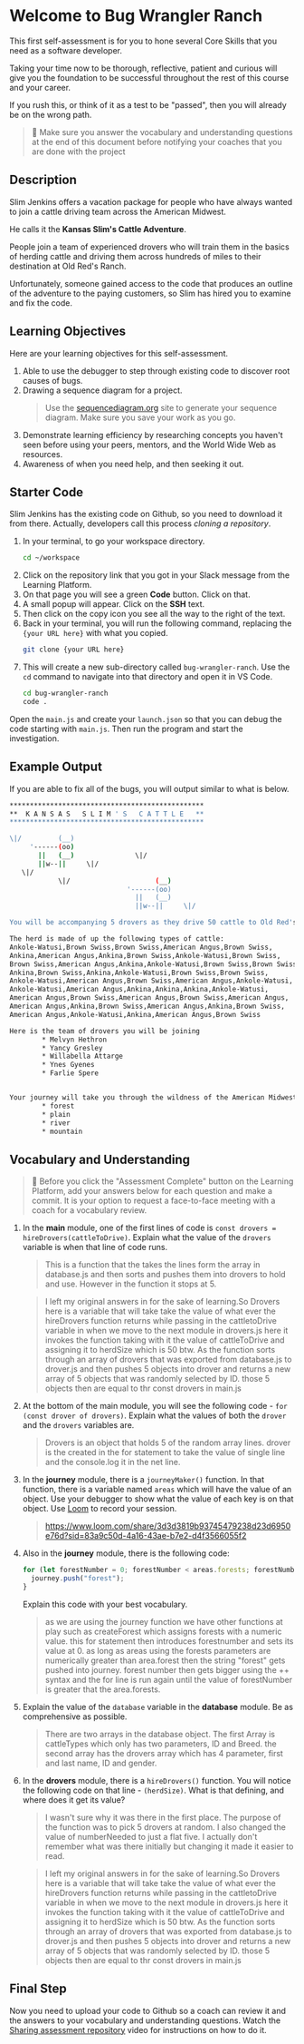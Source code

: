 # Welcome to Bug Wrangler Ranch

This first self-assessment is for you to hone several Core Skills that you need as a software developer.

Taking your time now to be thorough, reflective, patient and curious will give you the foundation to be successful throughout the rest of this course and your career.

If you rush this, or think of it as a test to be "passed", then you will already be on the wrong path.

> 🧨 Make sure you answer the vocabulary and understanding questions at the end of this document before notifying your coaches that you are done with the project

## Description

Slim Jenkins offers a vacation package for people who have always wanted to join a cattle driving team across the American Midwest.

He calls it the **Kansas Slim's Cattle Adventure**.

People join a team of experienced drovers who will train them in the basics of herding cattle and driving them across hundreds of miles to their destination at Old Red's Ranch.

Unfortunately, someone gained access to the code that produces an outline of the adventure to the paying customers, so Slim has hired you to examine and fix the code.

## Learning Objectives

Here are your learning objectives for this self-assessment.

1. Able to use the debugger to step through existing code to discover root causes of bugs.
2. Drawing a sequence diagram for a project.
   > Use the [sequencediagram.org](https://sequencediagram.org/) site to generate your sequence diagram. Make sure you save your work as you go.
3. Demonstrate learning efficiency by researching concepts you haven't seen before using your peers, mentors, and the World Wide Web as resources.
4. Awareness of when you need help, and then seeking it out.

## Starter Code

Slim Jenkins has the existing code on Github, so you need to download it from there. Actually, developers call this process _cloning a repository_.

1. In your terminal, to go your workspace directory.
   ```sh
   cd ~/workspace
   ```
2. Click on the repository link that you got in your Slack message from the Learning Platform.
3. On that page you will see a green **Code** button. Click on that.
4. A small popup will appear. Click on the **SSH** text.
5. Then click on the copy icon you see all the way to the right of the text.
6. Back in your terminal, you will run the following command, replacing the `{your URL here}` with what you copied.
   ```sh
   git clone {your URL here}
   ```
7. This will create a new sub-directory called `bug-wrangler-ranch`. Use the `cd` command to navigate into that directory and open it in VS Code.
   ```sh
   cd bug-wrangler-ranch
   code .
   ```

Open the `main.js` and create your `launch.json` so that you can debug the code starting with `main.js`. Then run the program and start the investigation.

## Example Output

If you are able to fix all of the bugs, you will output similar to what is below.

```sh
************************************************
**  K A N S A S   S L I M ' S   C A T T L E   **
************************************************

\|/         (__)
     '------(oo)
       ||   (__)               \|/
       ||w--||     \|/
   \|/
            \|/                     (__)
                             '------(oo)
                               ||   (__)
                               ||w--||     \|/

You will be accompanying 5 drovers as they drive 50 cattle to Old Red's Ranch for grazing

The herd is made of up the following types of cattle:
Ankole-Watusi,Brown Swiss,Brown Swiss,American Angus,Brown Swiss,
Ankina,American Angus,Ankina,Brown Swiss,Ankole-Watusi,Brown Swiss,
Brown Swiss,American Angus,Ankina,Ankole-Watusi,Brown Swiss,Brown Swiss,
Ankina,Brown Swiss,Ankina,Ankole-Watusi,Brown Swiss,Brown Swiss,
Ankole-Watusi,American Angus,Brown Swiss,American Angus,Ankole-Watusi,
Ankole-Watusi,American Angus,Ankina,Ankina,Ankina,Ankole-Watusi,
American Angus,Brown Swiss,American Angus,Brown Swiss,American Angus,
American Angus,Ankina,Brown Swiss,American Angus,Ankina,Brown Swiss,
American Angus,Ankole-Watusi,Ankina,American Angus,Brown Swiss

Here is the team of drovers you will be joining
        * Melvyn Hethron
        * Yancy Gresley
        * Willabella Attarge
        * Ynes Gyenes
        * Farlie Spere


Your journey will take you through the wildness of the American Midwest and across the following terrain
        * forest
        * plain
        * river
        * mountain
```

## Vocabulary and Understanding

> 🧨 Before you click the "Assessment Complete" button on the Learning Platform, add your answers below for each question and make a commit. It is your option to request a face-to-face meeting with a coach for a vocabulary review.

1. In the **main** module, one of the first lines of code is `const drovers = hireDrovers(cattleToDrive)`. Explain what the value of the `drovers` variable is when that line of code runs.

   > This is a function that the takes the lines form the array in database.js and then sorts and pushes them into drovers to hold and use. However in the function it stops at 5.

   > I left my original answers in for the sake of learning.So Drovers here is a variable that will take
   > take the value of what ever the hireDrovers function returns while passing in the cattletoDrive variable in when we move to the next module in drovers.js here it invokes the function taking with it the value of cattleToDrive and assigning it to herdSize which is 50 btw. As the function sorts through an array of drovers that was exported from database.js to drover.js and then pushes 5 objects into drover and returns a new array of 5 objects that was randomly selected by ID. those 5 objects then are equal to thr const drovers in main.js

2. At the bottom of the main module, you will see the following code - `for (const drover of drovers)`. Explain what the values of both the `drover` and the `drovers` variables are.

   > Drovers is an object that holds 5 of the random array lines. drover is the created in the for statement to take the value of single line and the console.log it in the net line.

3. In the **journey** module, there is a `journeyMaker()` function. In that function, there is a variable named `areas` which will have the value of an object. Use your debugger to show what the value of each key is on that object. Use [Loom](https://www.loom.com) to record your session.

   > https://www.loom.com/share/3d3d3819b93745479238d23d6950e76d?sid=83a9c50d-4a16-43ae-b7e2-d4f3566055f2

4. Also in the **journey** module, there is the following code:

   ```js
   for (let forestNumber = 0; forestNumber < areas.forests; forestNumber++) {
     journey.push("forest");
   }
   ```

   Explain this code with your best vocabulary.

   > as we are using the journey function we have other functions at play such as createForest which assigns forests with a numeric value. this for statement then introduces forestnumber and sets its value at 0. as long as areas using the forests parameters are numerically greater than area.forest then the string "forest" gets pushed into journey. forest number then gets bigger using the ++ syntax and the for line is run again until the value of forestNumber is greater that the area.forests.

5. Explain the value of the `database` variable in the **database** module. Be as comprehensive as possible.

   > There are two arrays in the database object. The first Array is cattleTypes which only has two parameters, ID and Breed. the second array has the drovers array which has 4 parameter, first and last name, ID and gender.

6. In the **drovers** module, there is a `hireDrovers()` function. You will notice the following code on that line - `(herdSize)`. What is that defining, and where does it get its value?

   > I wasn't sure why it was there in the first place. The purpose of the function was to pick 5 drovers at random. I also changed the value of numberNeeded to just a flat five. I actually don't remember what was there initially but changing it made it easier to read.

   > I left my original answers in for the sake of learning.So Drovers here is a variable that will take
   > take the value of what ever the hireDrovers function returns while passing in the cattletoDrive variable in when we move to the next module in drovers.js here it invokes the function taking with it the value of cattleToDrive and assigning it to herdSize which is 50 btw. As the function sorts through an array of drovers that was exported from database.js to drover.js and then pushes 5 objects into drover and returns a new array of 5 objects that was randomly selected by ID. those 5 objects then are equal to thr const drovers in main.js

## Final Step

Now you need to upload your code to Github so a coach can review it and the answers to your vocabulary and understanding questions. Watch the <a href="https://app.screencastify.com/v3/watch/AwPn0FXfji60TxHuUVkU" target="_blank">Sharing assessment repository<a> video for instructions on how to do it.
